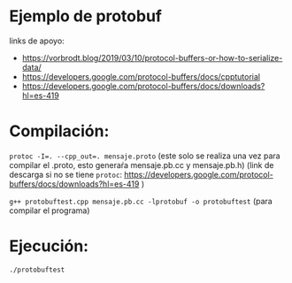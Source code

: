 # Ejemplo de protobuf

links de apoyo: 
- https://vorbrodt.blog/2019/03/10/protocol-buffers-or-how-to-serialize-data/
- https://developers.google.com/protocol-buffers/docs/cpptutorial
- https://developers.google.com/protocol-buffers/docs/downloads?hl=es-419

# Compilación:

`protoc -I=. --cpp_out=. mensaje.proto` (este solo se realiza una vez para compilar el .proto, esto generaŕa mensaje.pb.cc y mensaje.pb.h) (link de descarga si no se tiene `protoc`: https://developers.google.com/protocol-buffers/docs/downloads?hl=es-419 )

`g++ protobuftest.cpp mensaje.pb.cc -lprotobuf -o protobuftest` (para compilar el programa)

# Ejecución:
`./protobuftest`
